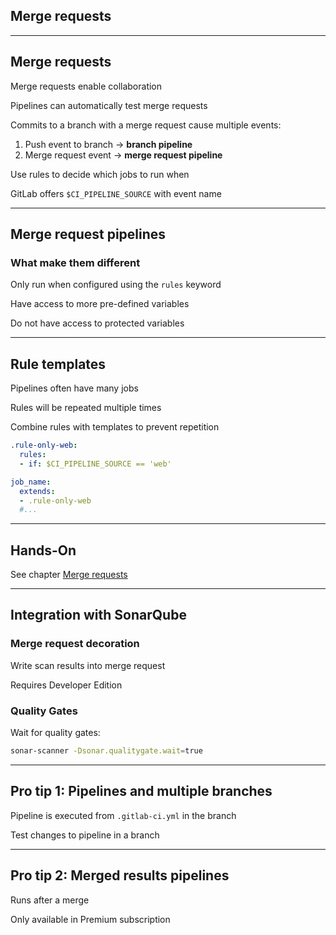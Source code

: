 <!-- .slide: id="gitlab_merge_requests" class="vertical-center" -->

<i class="fa-duotone fa-merge fa-8x fa-duotone-colors" style="float: right; color: grey;"></i>

## Merge requests

---

## Merge requests

Merge requests enable collaboration

Pipelines can automatically test merge requests [](https://docs.gitlab.com/ee/ci/pipelines/merge_request_pipelines.html)

Commits to a branch with a merge request cause multiple events:

1. Push event to branch -> **branch pipeline** <i class="fa-duotone fa-solid fa-code-branch"></i>
1. Merge request event -> **merge request pipeline** <i class="fa-duotone fa-solid fa-code-pull-request"></i>

Use rules [<i class="fa-solid fa-arrow-right-to-bracket"></i>](#/gitlab_rules) to decide which jobs to run when

GitLab offers `$CI_PIPELINE_SOURCE` with event name

---

## Merge request pipelines

### What make them different

Only run when configured using the `rules` keyword [](https://docs.gitlab.com/ee/ci/pipelines/merge_request_pipelines.html#use-rules-to-add-jobs)

Have access to more pre-defined variables [](https://docs.gitlab.com/ee/ci/variables/predefined_variables.html#predefined-variables-for-merge-request-pipelines)

Do not have access to protected variables

---

## Rule templates

Pipelines often have many jobs

Rules will be repeated multiple times

Combine rules with templates to prevent repetition

```yaml
.rule-only-web:
  rules:
  - if: $CI_PIPELINE_SOURCE == 'web'

job_name:
  extends:
  - .rule-only-web
  #...
```

---

## Hands-On

See chapter [Merge requests](/hands-on/2024-11-21/140_merge_requests/exercise/)

---

## Integration with SonarQube

### Merge request decoration

Write scan results into merge request [](https://docs.sonarsource.com/sonarqube/latest/devops-platform-integration/gitlab-integration/)

Requires Developer Edition

### Quality Gates

Wait for quality gates:

```bash
sonar-scanner -Dsonar.qualitygate.wait=true
```

---

## Pro tip 1: Pipelines and multiple branches

Pipeline is executed from `.gitlab-ci.yml` in the branch

Test changes to pipeline in a branch

---

## Pro tip 2: Merged results pipelines

Runs after a merge [](https://docs.gitlab.com/ee/ci/pipelines/merged_results_pipelines.html)

Only available in Premium subscription
